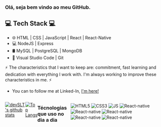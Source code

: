 ### Olá, seja bem vindo ao meu GitHub.

## 💻 Tech Stack 💻
 
- 🌐 HTML | CSS | JavaScript | React | React-Native
- 💻 NodeJS | Express
- 🛢 MySQL | PostgreSQL | MongoDB
- 🔧 Visual Studio Code | Git

⚡ The characteristics that I want to keep are: commitment, fast learning and dedication with everything I work with. I'm always working to improve these characteristics in me. ⚡

- You can to follow me at Linked-In, <a href="www.linkedin.com/in/thiagooliveira-dev">I'm here!</a>

<div style="display:flex; width:100%; height:100% align-items:center; justify-content:center;">

[![devSLT's github stats](https://github-readme-stats.vercel.app/api?username=devSLT&show_icons=true&&theme=radical&hide=["contribs","issues"])](https://github.com/devSLT)

[![Top Langs](https://github-readme-stats-git-masterrstaa-rickstaa.vercel.app/api/top-langs/?username=devSLT&show_icons=true&theme=radical)](https://github.com/anuraghazra/github-readme-stats)
  
  ### Técnologias que uso no dia a dia
  
  <div style="display: inline-block;"><br/>
    <img align = "center" alt="HTML5" src="https://img.shields.io/badge/HTML5-E34F26?style=for-the-badge&logo=html5&logoColor=white"/>
    <img align = "center" alt="CSS3" src="https://img.shields.io/badge/CSS3-1572B6?style=for-the-badge&logo=css3&logoColor=white"/>
    <img align = "center" alt="JS" src="https://img.shields.io/badge/JavaScript-323330?style=for-the-badge&logo=javascript&logoColor=F7DF1E"/>
    <img align = "center" alt="React-native" src="https://img.shields.io/badge/React_Native-20232A?style=for-the-badge&logo=react&logoColor=61DAFB"/>
    <img align = "center" alt="React-native" src="https://img.shields.io/badge/MongoDB-4EA94B?style=for-the-badge&logo=mongodb&logoColor=white"/>
    <img align = "center" alt="React-native" src="https://img.shields.io/badge/Node.js-43853D?style=for-the-badge&logo=node.js&logoColor=white"/>
    <img align = "center" alt="React-native" src="https://img.shields.io/badge/Express.js-404D59?style=for-the-badge"/>
    <img align = "center" alt="React-native" src="https://img.shields.io/badge/GIT-E44C30?style=for-the-badge&logo=git&logoColor=white"/>
    
  </div>
</div>
